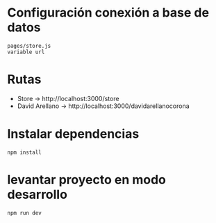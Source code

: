 # Configuración conexión a base de datos
```
pages/store.js
variable url
```
# Rutas
- Store -> http://localhost:3000/store
- David Arellano -> http://localhost:3000/davidarellanocorona

# Instalar dependencias
```
npm install
```
# levantar proyecto en modo desarrollo
```
npm run dev
```
